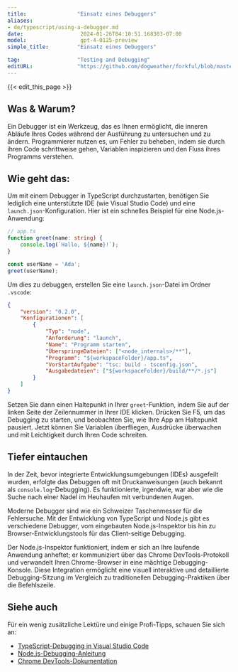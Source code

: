```yaml
---
title:                "Einsatz eines Debuggers"
aliases:
- de/typescript/using-a-debugger.md
date:                  2024-01-26T04:10:51.168303-07:00
model:                 gpt-4-0125-preview
simple_title:         "Einsatz eines Debuggers"

tag:                  "Testing and Debugging"
editURL:              "https://github.com/dogweather/forkful/blob/master/content/de/typescript/using-a-debugger.md"
---
```


{{< edit_this_page >}}

## Was & Warum?

Ein Debugger ist ein Werkzeug, das es Ihnen ermöglicht, die inneren Abläufe Ihres Codes während der Ausführung zu untersuchen und zu ändern. Programmierer nutzen es, um Fehler zu beheben, indem sie durch ihren Code schrittweise gehen, Variablen inspizieren und den Fluss ihres Programms verstehen.

## Wie geht das:

Um mit einem Debugger in TypeScript durchzustarten, benötigen Sie lediglich eine unterstützte IDE (wie Visual Studio Code) und eine `launch.json`-Konfiguration. Hier ist ein schnelles Beispiel für eine Node.js-Anwendung:

```TypeScript
// app.ts
function greet(name: string) {
    console.log(`Hallo, ${name}!`);
}

const userName = 'Ada';
greet(userName);
```

Um dies zu debuggen, erstellen Sie eine `launch.json`-Datei im Ordner `.vscode`:

```JSON
{
    "version": "0.2.0",
    "Konfigurationen": [
        {
            "Typ": "node",
            "Anforderung": "launch",
            "Name": "Programm starten",
            "ÜberspringeDateien": ["<node_internals>/**"],
            "Programm": "${workspaceFolder}/app.ts",
            "VorStartAufgabe": "tsc: build - tsconfig.json",
            "Ausgabedateien": ["${workspaceFolder}/build/**/*.js"]
        }
    ]
}
```

Setzen Sie dann einen Haltepunkt in Ihrer `greet`-Funktion, indem Sie auf der linken Seite der Zeilennummer in Ihrer IDE klicken. Drücken Sie F5, um das Debugging zu starten, und beobachten Sie, wie Ihre App am Haltepunkt pausiert. Jetzt können Sie Variablen überfliegen, Ausdrücke überwachen und mit Leichtigkeit durch Ihren Code schreiten.

## Tiefer eintauchen

In der Zeit, bevor integrierte Entwicklungsumgebungen (IDEs) ausgefeilt wurden, erfolgte das Debuggen oft mit Druckanweisungen (auch bekannt als `console.log`-Debugging). Es funktionierte, irgendwie, war aber wie die Suche nach einer Nadel im Heuhaufen mit verbundenen Augen.

Moderne Debugger sind wie ein Schweizer Taschenmesser für die Fehlersuche. Mit der Entwicklung von TypeScript und Node.js gibt es verschiedene Debugger, vom eingebauten Node.js-Inspektor bis hin zu Browser-Entwicklungstools für das Client-seitige Debugging.

Der Node.js-Inspektor funktioniert, indem er sich an Ihre laufende Anwendung anheftet; er kommuniziert über das Chrome DevTools-Protokoll und verwandelt Ihren Chrome-Browser in eine mächtige Debugging-Konsole. Diese Integration ermöglicht eine visuell interaktive und detaillierte Debugging-Sitzung im Vergleich zu traditionellen Debugging-Praktiken über die Befehlszeile.

## Siehe auch

Für ein wenig zusätzliche Lektüre und einige Profi-Tipps, schauen Sie sich an:

- [TypeScript-Debugging in Visual Studio Code](https://code.visualstudio.com/docs/typescript/typescript-debugging)
- [Node.js-Debugging-Anleitung](https://nodejs.org/en/docs/guides/debugging-getting-started/)
- [Chrome DevTools-Dokumentation](https://developers.google.com/web/tools/chrome-devtools)
